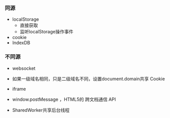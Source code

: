 ### 同源

- localStorage
  - 直接获取
  - 监听localStorage操作事件
- cookie
- IndexDB

### 不同源

- websocket

- 如果一级域名相同，只是二级域名不同，设置document.domain共享 Cookie
- iframe
- window.postMessage ，HTML5的 跨文档通信 API
- SharedWorker共享后台线程
